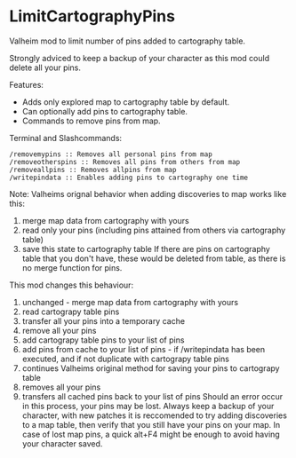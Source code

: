 # LimitCartographyPins

Valheim mod to limit number of pins added to cartography table.

Strongly adviced to keep a backup of your character as this mod could delete all your pins.

Features:
- Adds only explored map to cartography table by default.
- Can optionally add pins to cartography table.
- Commands to remove pins from map.

Terminal and Slashcommands:
```
/removemypins :: Removes all personal pins from map
/removeotherspins :: Removes all pins from others from map
/removeallpins :: Removes allpins from map
/writepindata :: Enables adding pins to cartography one time
```

Note:
Valheims orignal behavior when adding discoveries to map works like this:
1) merge map data from cartography with yours
2) read only your pins (including pins attained from others via cartography table)
3) save this state to cartography table
If there are pins on cartography table that you don't have, these would be deleted from table, as there is no merge function for pins.

This mod changes this behaviour:
1) unchanged - merge map data from cartography with yours
2) read cartograpy table pins
3) transfer all your pins into a temporary cache
4) remove all your pins
5) add cartograpy table pins to your list of pins
6) add pins from cache to your list of pins - if /writepindata has been executed, and if not duplicate with cartograpy table pins
7) continues Valheims original method for saving your pins to cartograpy table
8) removes all your pins
9) transfers all cached pins back to your list of pins
Should an error occur in this process, your pins may be lost.
Always keep a backup of your character, with new patches it is reccomended to try adding discoveries to a map table, then verify that you still have your pins on your map.
In case of lost map pins, a quick alt+F4 might be enough to avoid having your character saved.

